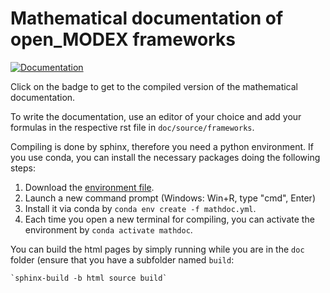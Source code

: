 # Mathematical documentation of open_MODEX frameworks

[![Documentation](https://readthedocs.org/projects/open-modex-mathdoc/badge/?version=latest)](https://open-modex-mathdoc.readthedocs.io/en/latest/?badge=latest)

Click on the badge to get to the compiled version of the mathematical documentation.

To write the documentation, use an editor of your choice and add your formulas in the respective rst file in `doc/source/frameworks`.

Compiling is done by sphinx, therefore you need a python environment.
If you use conda, you can install the necessary packages doing the following steps:

1. Download the [environment file](https://github.com/open-modex/mathematical-documentation/blob/master/mathdoc.yml).
2. Launch a new command prompt (Windows: Win+R, type "cmd", Enter)
3. Install it via conda by `conda env create -f mathdoc.yml`.
4. Each time you open a new terminal for compiling, you can activate the environment by `conda activate mathdoc`.

You can build the html pages by simply running while you are in the `doc` folder (ensure that you have a subfolder named `build`:

    `sphinx-build -b html source build`
